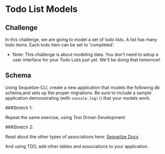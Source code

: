 # Todo List Models

## Challenge

In this challenge, we are going to model a set of todo lists.  A list has many todo items.  Each todo item can be set to 'completed'.

* Note: This challenge is about modeling data.  You don't need to setup a user interface for your Todo Lists just yet.  We'll be doing that tomorrow!

## Schema

Using Sequelize-CLI, create a new application that models the following db schema,and sets up the proper migrations.  Be sure to include a sample application demonstrating (with ```console.log()```) that your models work.


###Stretch 1:

Repeat the same exercise, using Test Driven Development

###Stretch 2:

Read about the other types of associations here:
[Sequelize Docs](http://docs.sequelizejs.com/en/v3/docs/associations/)

And using TDD, add other tables and associations to your application.
